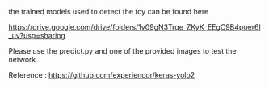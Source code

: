 
the trained models used to detect the toy can be found here

https://drive.google.com/drive/folders/1v09gN3Trqe_ZKyK_EEgC9B4poer6l_uv?usp=sharing

Please use the predict.py and one of the provided images to test the network.

Reference :
https://github.com/experiencor/keras-yolo2
